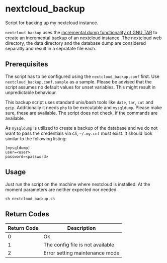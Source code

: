# nextcloud_backup
Script for backing up my nextcloud instance.

`nextcloud_backup` uses the [incremental dump functionality of GNU TAR](https://www.gnu.org/software/tar/manual/html_node/Incremental-Dumps.html) to create an incremental backup of an nextcloud instance.
The nextcloud web directory, the data directory and the database dump are considered separatly and result in a sepratate file each.

## Prerequisites
The script has to be configured using the `nextcloud_backup.conf` first.
Use `nextcloud_backup.conf.sample` as a sample.
Please be advised that the script assumes no default values for unset variables.
This might result in unpredictable behaviour.

This backup script uses standard unix/bash tools like `date`, `tar`, `cut` and `gzip`.
Additionally it needs `php` to be executable and `mysqldump`.
Please make sure, these are available.
The script does not check, if the commands are available.

As `mysqldump` is utilized to create a backup of the database and we do not want to pass the credentials via cli, `~/.my.cnf` must exist.
It should look similar to the following listing:
```
[mysqldump]
user=<user>
password=<password>
```
## Usage
Just run the script on the machine where nextcloud is installed.
At the moment parameters are neither expected nor needed.
```
sh nextcloud_backup.sh
```
## Return Codes
| Return Code | Description                     |
| ------------|---------------------------------|
| 0           | Ok                              |
| 1           | The config file is not available|
| 2           | Error setting maintenance mode  |
